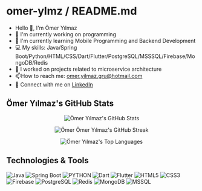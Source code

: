 # omer-ylmz / README.md

- Hello 👋, I'm Ömer Yılmaz
- 🌱 I'm currently working on programming
- 🌱 I'm currently learning Mobile Programming and Backend Development
- 💻 My skills: Java/Spring Boot/Python/HTML/CSS/Dart/Flutter/PostgreSQL/MSSSQL/Firebase/MongoDB/Redis
- 🔧 I worked on projects related to microservice architecture
- 📫How to reach me: omer.yilmaz.gru@hotmail.com
- 👔 Connect with me on [LinkedIn](https://www.linkedin.com/in/omer-ylmz/)

## Ömer Yılmaz's GitHub Stats

<p align="center">
  <img src="https://github-readme-stats.vercel.app/api?username=omer-ylmz&show_icons=true&theme=radical" alt="Ömer Yılmaz's GitHub Stats" />
</p>

<p align="center">
  <img src="https://github-readme-streak-stats.herokuapp.com/?user=omer-ylmz&theme=radical" alt="Ömer Ömer Yılmaz's GitHub Streak" />
</p>

<p align="center">
  <img src="https://github-readme-stats.vercel.app/api/top-langs/?username=omer-ylmz&layout=compact&theme=radical" alt="Ömer Yılmaz's Top Languages" />
</p>

## Technologies & Tools

![Java](https://img.shields.io/badge/Java-ED8B00?style=for-the-badge&logo=java&logoColor=white)
![Spring Boot](https://img.shields.io/badge/Spring%20Boot-6DB33F?style=for-the-badge&logo=spring-boot&logoColor=white)
![PYTHON](https://img.shields.io/badge/python-FF6633?style=for-the-badge&logo=python&logoColor=blue)
![Dart](https://img.shields.io/badge/Dart-blue?style=for-the-badge&logo=dart&logoColor=white)
![Flutter](https://img.shields.io/badge/Flutter-white?style=for-the-badge&logo=flutter&logoColor=blue)
![HTML5](https://img.shields.io/badge/HTML5-E34F26?style=for-the-badge&logo=html5&logoColor=white)
![CSS3](https://img.shields.io/badge/CSS3-1572B6?style=for-the-badge&logo=css3&logoColor=white)
![Firebase](https://img.shields.io/badge/firebase-00CCFF?style=for-the-badge&logo=firebase&logoColor=white)
![PostgreSQL](https://img.shields.io/badge/PostgreSQL-316192?style=for-the-badge&logo=postgresql&logoColor=white)
![Redis](https://img.shields.io/badge/PostgreSQL-316192?style=for-the-badge&logo=postgresql&logoColor=white)
![MongoDB](https://img.shields.io/badge/mongodb-blue?style=for-the-badge&logo=mongodb&logoColor=white)
![MSSQL](https://img.shields.io/badge/Microsoft%20SQL%20Server-CC2927?style=for-the-badge&logo=microsoft-sql-server&logoColor=white)


